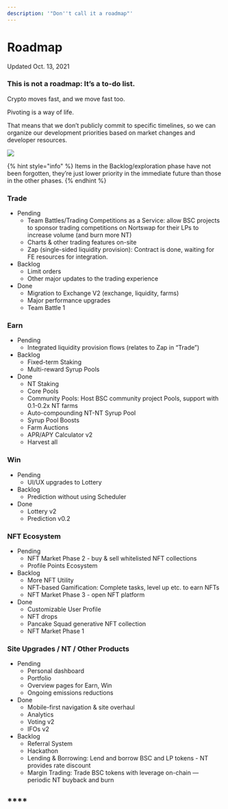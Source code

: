 ```yaml
---
description: '"Don''t call it a roadmap"'
---
```


# Roadmap

Updated Oct. 13, 2021

### This is not a roadmap: It’s a to-do list.

Crypto moves fast, and we move fast too.

Pivoting is a way of life.

That means that we don’t publicly commit to specific timelines, so we can organize our development priorities based on market changes and developer resources.

![](https://lh3.googleusercontent.com/mFDTc-GpMUbUmBCdIQ56YvNx5-v4szQcZ8wKgux2BzfviFJRCKkJHEM9n\_l\_xY5sZcqeRo\_vlMOE754wEDpK\_81cJ21nbjNXmHq3fIBlowt5FXJm-XGGIMPsEK7e\_GxUuX7vCou4=s0)

{% hint style="info" %}
Items in the Backlog/exploration phase have not been forgotten, they’re just lower priority in the immediate future than those in the other phases.
{% endhint %}

### Trade

* Pending
  * Team Battles/Trading Competitions as a Service: allow BSC projects to sponsor trading competitions on Nortswap for their LPs to increase volume (and burn more NT)
  * Charts & other trading features on-site
  * Zap (single-sided liquidity provision): Contract is done, waiting for FE resources for integration.
* Backlog
  * Limit orders
  * Other major updates to the trading experience
* Done
  * Migration to Exchange V2 (exchange, liquidity, farms)
  * Major performance upgrades
  * Team Battle 1

### Earn

* Pending
  * Integrated liquidity provision flows (relates to Zap in “Trade”)
* Backlog
  * Fixed-term Staking
  * Multi-reward Syrup Pools
* Done
  * NT Staking
  * Core Pools
  * Community Pools: Host BSC community project Pools, support with 0.1-0.2x NT farms
  * Auto-compounding NT-NT Syrup Pool
  * Syrup Pool Boosts
  * Farm Auctions
  * APR/APY Calculator v2
  * Harvest all

### Win

* Pending
  * UI/UX upgrades to Lottery
* Backlog
  * Prediction without using Scheduler
* Done
  * Lottery v2
  * Prediction v0.2

### NFT Ecosystem

* Pending
  * NFT Market Phase 2 - buy & sell whitelisted NFT collections
  * Profile Points Ecosystem
* Backlog
  * More NFT Utility
  * NFT-based Gamification: Complete tasks, level up etc. to earn NFTs
  * NFT Market Phase 3 - open NFT platform
* Done
  * Customizable User Profile
  * NFT drops
  * Pancake Squad generative NFT collection
  * NFT Market Phase 1

### Site Upgrades / NT / Other Products

* Pending
  * Personal dashboard
  * Portfolio
  * Overview pages for Earn, Win
  * Ongoing emissions reductions
* Done
  * Mobile-first navigation & site overhaul
  * Analytics
  * Voting v2
  * IFOs v2
* Backlog
  * Referral System
  * Hackathon
  * Lending & Borrowing: Lend and borrow BSC and LP tokens - NT provides rate discount
  * Margin Trading: Trade BSC tokens with leverage on-chain — periodic NT buyback and burn

## \*\*\*\*
